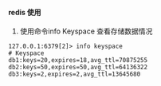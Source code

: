 #### redis 使用



1. 使用命令info Keyspace  查看存储数据情况

```
127.0.0.1:6379[2]> info keyspace 
# Keyspace
db1:keys=20,expires=18,avg_ttl=70875255
db2:keys=50,expires=50,avg_ttl=64136322
db3:keys=2,expires=2,avg_ttl=13645680

```

